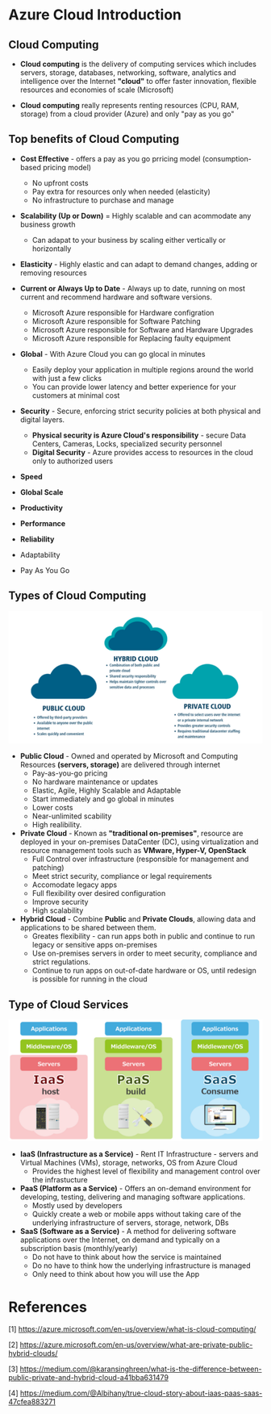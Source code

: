 # Azure Cloud Introduction


## Cloud Computing

* **Cloud computing** is the delivery of computing services which includes servers, storage, databases, networking, software, analytics and intelligence over the Internet **"cloud"** to offer faster innovation, flexible resources and economies of scale (Microsoft)

* **Cloud computing** really represents renting resources (CPU, RAM, storage) from a cloud provider (Azure) and only "pay as you go"

## Top benefits of Cloud Computing

* **Cost Effective** - offers a pay as you go prricing model (consumption-based pricing model)
    * No upfront costs
    * Pay extra for resources only when needed (elasticity)
    * No infrastructure to purchase and manage
* **Scalability (Up or Down)** = Highly scalable and can acommodate any business growth
    * Can adapat to your business by scaling either vertically or horizontally
* **Elasticity** - Highly elastic and can adapt to demand changes, adding or removing resources
* **Current or Always Up to Date** - Always up to date, running on most current and recommend hardware and software versions.
    * Microsoft Azure responsible for Hardware configration
    * Microsoft Azure responsible for Software Patching
    * Microsoft Azure responsible for Software and Hardware Upgrades
    * Microsoft Azure responsible for Replacing faulty equipment
* **Global** - With Azure Cloud you can go glocal in minutes
    * Easily deploy your application in multiple regions around the world with just a few clicks
    * You can provide lower latency and better experience for your customers at minimal cost
* **Security** - Secure, enforcing strict security policies at both physical and digital layers.
    * **Physical security is Azure Cloud's responsibility** - secure Data Centers, Cameras, Locks, specialized security personnel
    * **Digital Security** - Azure provides access to resources in the cloud only to authorized users
* **Speed**
* **Global Scale**
* **Productivity**
* **Performance**
* **Reliability**


* Adaptability

* Pay As You Go

## Types of Cloud Computing

<p align="center">
<img src="https://github.com/H0j3n/Azure-AZ-900-Notes/blob/master/img/cloud.png" alt="My Images"></p>


* **Public Cloud** - Owned and operated by Microsoft and Computing Resources **(servers, storage)** are delivered through internet
    * Pay-as-you-go pricing
    * No hardware maintenance or updates
    * Elastic, Agile, Highly Scalable and Adaptable
    * Start immediately and go global in minutes 
    * Lower costs
    * Near-unlimited scability
    * High realibility.  
* **Private Cloud** - Known as **"traditional on-premises"**, resource are deployed in your on-premises DataCenter (DC), using virtualization and resource management tools such as **VMware, Hyper-V, OpenStack**
    * Full Control over infrastructure (responsible for management and patching)
    * Meet strict security, compliance or legal requirements
    * Accomodate legacy apps
    * Full flexibility over desired configuration
    * Improve security
    * High scalability
* **Hybrid Cloud** - Combine **Public** and **Private Clouds**, allowing data and applications to be shared between them.
    * Greates flexibility - can run apps both in public and continue to run legacy or sensitive apps on-premises
    * Use on-premises servers in order to meet security, compliance and strict regulations.
    * Continue to run apps on out-of-date hardware or OS, until redesign is possible for running in the cloud

## Type of Cloud Services 

<p align="center">
<img src="https://github.com/H0j3n/Azure-AZ-900-Notes/blob/master/img/services.png" alt="My Images"></p>

* **IaaS (Infrastructure as a Service)** - Rent IT Infrastructure - servers and Virtual Machines (VMs), storage, networks, OS from Azure Cloud
    * Provides the highest level of flexibility and management control over the infrastucture
* **PaaS (Platform as a Service)** - Offers an on-demand environment for developing, testing, delivering and managing software applications.
    * Mostly used by developers
    * Quickly create a web or mobile apps without taking care of the underlying infrastructure of servers, storage, network, DBs
* **SaaS (Software as a Service)** - A method for delivering software applications over the Internet, on demand and typically on a subscription basis (monthly/yearly)
    * Do not have to think about how the service is maintained
    * Do no have to think how the underlying infrastructure is managed
    * Only need to think about how you will use the App

# References

[1] https://azure.microsoft.com/en-us/overview/what-is-cloud-computing/

[2] https://azure.microsoft.com/en-us/overview/what-are-private-public-hybrid-clouds/

[3] https://medium.com/@karansinghreen/what-is-the-difference-between-public-private-and-hybrid-cloud-a41bba631479

[4] https://medium.com/@Albihany/true-cloud-story-about-iaas-paas-saas-47cfea883271